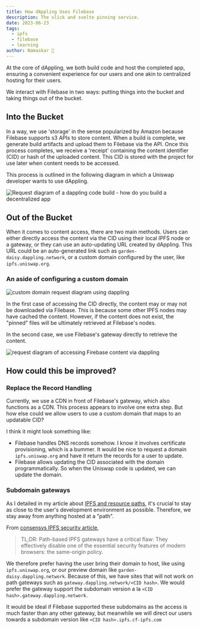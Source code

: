 ```yaml
---
title: How dAppling Uses Filebase
description: The slick and svelte pinning service.
date: 2023-06-23
tags:
  - ipfs
  - filebase
  - learning
author: Namaskar 🙏
---
```


At the core of dAppling, we both build code and host the completed app, ensuring a convenient experience for our users and one akin to centralized hosting for their users.

We interact with Filebase in two ways: putting things into the bucket and taking things out of the bucket. 

## Into the Bucket
In a way, we use 'storage' in the sense popularized by Amazon because Filebase supports s3 APIs to store content. When a build is complete, we generate build artifacts and upload them to Filebase via the API. Once this process completes, we receive a 'receipt' containing the content identifier (CID) or hash of the uploaded content. This CID is stored with the project for use later when content needs to be accessed.

This process is outlined in the following diagram in which a Uniswap developer wants to use dAppling.


![Request diagram of a dappling code build - how do you build a decentralized app](https://dev-to-uploads.s3.amazonaws.com/uploads/articles/amptlikiaxawtx9qoaqo.png)




## Out of the Bucket
When it comes to content access, there are two main methods. Users can either directly access the content via the CID using their local IPFS node or a gateway, or they can use an auto-updating URL created by dAppling. This URL could be an auto-generated link such as `garden-daisy.dappling.network`, or a custom domain configured by the user, like `ipfs.uniswap.org`.

### An aside of configuring a custom domain

![custom domain request diagram using dappling](https://dev-to-uploads.s3.amazonaws.com/uploads/articles/c4gpb37i6p843pliyino.png)


In the first case of accessing the CID directly, the content may or may not be downloaded via Filebase. This is because some other IPFS nodes may have cached the content. However, if the content does not exist, the "pinned" files will be ultimately retrieved at Filebase's nodes.

In the second case, we use Filebase's gateway directly to retrieve the content.


![request diagram of accessing Firebase content via dappling](https://dev-to-uploads.s3.amazonaws.com/uploads/articles/kegbos6y42kf7s10yaih.png)

## How could this be improved?
### Replace the Record Handling
Currently, we use a CDN in front of Filebase's gateway, which also functions as a CDN. This process appears to involve one extra step. But how else could we allow users to use a custom domain that maps to an updatable CID?

I think it might look something like:
- Filebase handles DNS records somehow. I know it involves certificate provisioning, which is a bummer. It would be nice to request a domain `ipfs.uniswap.org` and have it return the records for a user to update.
- Filebase allows updating the CID associated with the domain programmatically. So when the Uniswap code is updated, we can update the domain.

### Subdomain gateways
As I detailed in my article about [IPFS and resource paths](https://dev.to/namaskar-dappling/hosting-static-sites-on-ipfs-46f), it's crucial to stay as close to the user's development environment as possible. Therefore, we stay away from anything hosted at a "path". 

From [consensys IPFS security article](https://consensys.net/diligence/blog/2021/06/ipfs-gateway-security/),
> TL;DR: Path-based IPFS gateways have a critical flaw: They effectively disable one of the essential security features of modern browsers: the same-origin policy.

We therefore prefer having the user bring their domain to host, like using `ipfs.uniswap.org`, or our preview domain like `garden-daisy.dappling.network`. Because of this, we have sites that will not work on path gateways such as `gateway.dappling.network/<CID hash>`. We would prefer the gateway support the subdomain version a la `<CID hash>.gateway.dappling.network`. 

It would be ideal if Filebase supported these subdomains as the access is much faster than any other gateway, but meanwhile we will direct our users towards a subdomain version like `<CID hash>.ipfs.cf-ipfs.com` 

